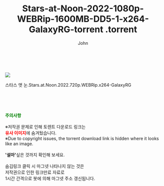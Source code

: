﻿---
layout: post
title:  "                   Stars-at-Noon-2022-1080p-WEBRip-1600MB-DD5-1-x264-GalaxyRG-torrent                .torrent"
author: John
categories: [ 영화 ]
tags: [  ]
image: https://torrentrj58.com/uploadfile/full/64b6afe56c72124802c9db9122226e12ea8d548b.jpg 
description: "                   Stars-at-Noon-2022-1080p-WEBRip-1600MB-DD5-1-x264-GalaxyRG-torrent                 torrent 정보 공유"
toc: true
toc_sticky: true
---

<br>
<p><img src="https://torrentrj58.com/uploadfile/full/64b6afe56c72124802c9db9122226e12ea8d548b.jpg"/></p>
 스타스 앳 눈.Stars.at.Noon.2022.720p.WEBRip.x264-GalaxyRG  
    
<br><br><br>
<p data-ke-size="size16"><b><span style="color: green;">주의사항</span></b><br /><br />※저작권 문제로 인해 토렌트 다운로드 링크는<br /><b><span style="color: red;">유사 이미지</span></b>에 숨겨뒀습니다.<br />※Due to copyright issues, the torrent download link is hidden where it looks like an image.<br /><br /><b>'설마'</b>싶은 것까지 확인해 보세요.<br /><br />숨김링크 클릭 시 마그넷 나타나지 않는 것은<br />저작권으로 인한 링크만료 자료로<br />1시간 간격으로 봇에 의해 마그넷 주소 갱신됩니다.</p>

